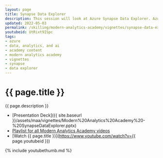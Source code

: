 ```yaml
---
layout: page
title: Synapse Data Explorer
description: This session will look at Azure Synapse Data Explorer. Azure Synapse Data Explorer provides customers with an interactive query experience to unlock insights from log and telemetry data. To complement existing SQL and Apache Spark analytics runtime engines, the Data Explorer analytics runtime is optimized for efficient log analytics using powerful indexing technology to automatically index free-text and semi-structured data commonly found in telemetry data.
updated: 2022-05-03
permalink: /skilling/modern-analytics-academy/vignettes/synapse-data-explorer
youtubeid: UtRixt9ISpc
tags: 
- azure
- data, analytics, and ai
- academy content
- modern analytics academy
- vignettes
- synapse
- data explorer
---
```


# {{ page.title }}

{{ page.description }}

* [Presentation Deck]({{ site.baseurl }}/assets/maa/vignettes/Modern%20Analytics%20Academy%20-%20SynapseDataExplorer.pptx)
* [Playlist for all Modern Analytics Academy videos](https://www.youtube.com/playlist?list=PL8_VXqhvJI9DtxeuFmmQ0V6Z_zL0MXnnI)
* [Watch {{ page.title }}](https://www.youtube.com/watch?v={{ page.youtubeid }})

{% include youtubethumb.md 
%}
